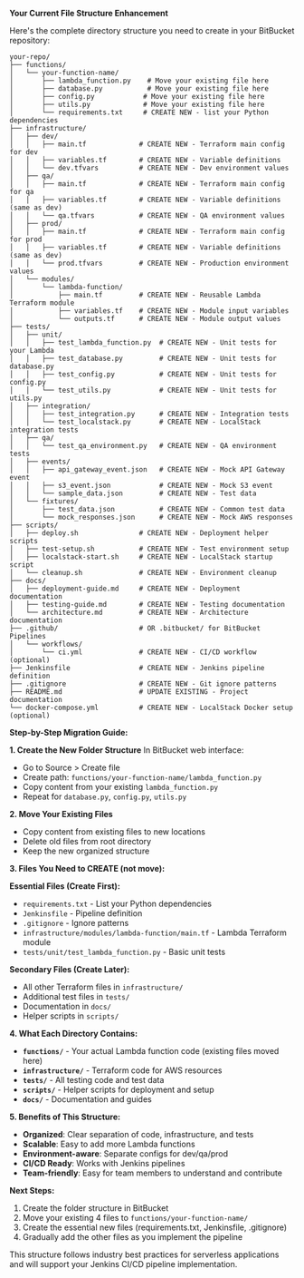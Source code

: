 **Your Current File Structure Enhancement**

Here's the complete directory structure you need to create in your BitBucket repository:

```
your-repo/
├── functions/
│   └── your-function-name/
│       ├── lambda_function.py    # Move your existing file here
│       ├── database.py           # Move your existing file here
│       ├── config.py            # Move your existing file here
│       ├── utils.py             # Move your existing file here
│       └── requirements.txt     # CREATE NEW - list your Python dependencies
├── infrastructure/
│   ├── dev/
│   │   ├── main.tf             # CREATE NEW - Terraform main config for dev
│   │   ├── variables.tf        # CREATE NEW - Variable definitions
│   │   └── dev.tfvars          # CREATE NEW - Dev environment values
│   ├── qa/
│   │   ├── main.tf             # CREATE NEW - Terraform main config for qa
│   │   ├── variables.tf        # CREATE NEW - Variable definitions (same as dev)
│   │   └── qa.tfvars           # CREATE NEW - QA environment values
│   ├── prod/
│   │   ├── main.tf             # CREATE NEW - Terraform main config for prod
│   │   ├── variables.tf        # CREATE NEW - Variable definitions (same as dev)
│   │   └── prod.tfvars         # CREATE NEW - Production environment values
│   └── modules/
│       └── lambda-function/
│           ├── main.tf         # CREATE NEW - Reusable Lambda Terraform module
│           ├── variables.tf    # CREATE NEW - Module input variables
│           └── outputs.tf      # CREATE NEW - Module output values
├── tests/
│   ├── unit/
│   │   ├── test_lambda_function.py  # CREATE NEW - Unit tests for your Lambda
│   │   ├── test_database.py         # CREATE NEW - Unit tests for database.py
│   │   ├── test_config.py           # CREATE NEW - Unit tests for config.py
│   │   └── test_utils.py            # CREATE NEW - Unit tests for utils.py
│   ├── integration/
│   │   ├── test_integration.py      # CREATE NEW - Integration tests
│   │   └── test_localstack.py       # CREATE NEW - LocalStack integration tests
│   ├── qa/
│   │   └── test_qa_environment.py   # CREATE NEW - QA environment tests
│   ├── events/
│   │   ├── api_gateway_event.json   # CREATE NEW - Mock API Gateway event
│   │   ├── s3_event.json            # CREATE NEW - Mock S3 event
│   │   └── sample_data.json         # CREATE NEW - Test data
│   └── fixtures/
│       ├── test_data.json           # CREATE NEW - Common test data
│       └── mock_responses.json      # CREATE NEW - Mock AWS responses
├── scripts/
│   ├── deploy.sh               # CREATE NEW - Deployment helper scripts
│   ├── test-setup.sh           # CREATE NEW - Test environment setup
│   ├── localstack-start.sh     # CREATE NEW - LocalStack startup script
│   └── cleanup.sh              # CREATE NEW - Environment cleanup
├── docs/
│   ├── deployment-guide.md     # CREATE NEW - Deployment documentation
│   ├── testing-guide.md        # CREATE NEW - Testing documentation
│   └── architecture.md         # CREATE NEW - Architecture documentation
├── .github/                    # OR .bitbucket/ for BitBucket Pipelines
│   └── workflows/
│       └── ci.yml              # CREATE NEW - CI/CD workflow (optional)
├── Jenkinsfile                 # CREATE NEW - Jenkins pipeline definition
├── .gitignore                  # CREATE NEW - Git ignore patterns
├── README.md                   # UPDATE EXISTING - Project documentation
└── docker-compose.yml          # CREATE NEW - LocalStack Docker setup (optional)
```

**Step-by-Step Migration Guide:**

**1. Create the New Folder Structure**
In BitBucket web interface:
- Go to Source > Create file
- Create path: `functions/your-function-name/lambda_function.py`
- Copy content from your existing `lambda_function.py`
- Repeat for `database.py`, `config.py`, `utils.py`

**2. Move Your Existing Files**
- Copy content from existing files to new locations
- Delete old files from root directory
- Keep the new organized structure

**3. Files You Need to CREATE (not move):**

**Essential Files (Create First):**
- `requirements.txt` - List your Python dependencies
- `Jenkinsfile` - Pipeline definition
- `.gitignore` - Ignore patterns
- `infrastructure/modules/lambda-function/main.tf` - Lambda Terraform module
- `tests/unit/test_lambda_function.py` - Basic unit tests

**Secondary Files (Create Later):**
- All other Terraform files in `infrastructure/`
- Additional test files in `tests/`
- Documentation in `docs/`
- Helper scripts in `scripts/`

**4. What Each Directory Contains:**

- **`functions/`** - Your actual Lambda function code (existing files moved here)
- **`infrastructure/`** - Terraform code for AWS resources
- **`tests/`** - All testing code and test data
- **`scripts/`** - Helper scripts for deployment and setup
- **`docs/`** - Documentation and guides

**5. Benefits of This Structure:**
- **Organized**: Clear separation of code, infrastructure, and tests
- **Scalable**: Easy to add more Lambda functions
- **Environment-aware**: Separate configs for dev/qa/prod
- **CI/CD Ready**: Works with Jenkins pipelines
- **Team-friendly**: Easy for team members to understand and contribute

**Next Steps:**
1. Create the folder structure in BitBucket
2. Move your existing 4 files to `functions/your-function-name/`
3. Create the essential new files (requirements.txt, Jenkinsfile, .gitignore)
4. Gradually add the other files as you implement the pipeline

This structure follows industry best practices for serverless applications and will support your Jenkins CI/CD pipeline implementation.
